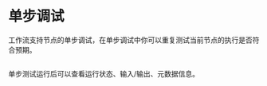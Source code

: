 # 单步调试

工作流支持节点的单步调试，在单步调试中你可以重复测试当前节点的执行是否符合预期。

<figure><img src="https://assets-docs.dify.ai/img/zh_CN/debug-and-preview/fd3f911bf2d98e5ede04a3992f101dcf.webp" alt=""><figcaption></figcaption></figure>

单步测试运行后可以查看运行状态、输入/输出、元数据信息。

<figure><img src="https://assets-docs.dify.ai/img/zh_CN/debug-and-preview/50ff79f41f1bcde5df43efd942650134.webp" alt=""><figcaption></figcaption></figure>
